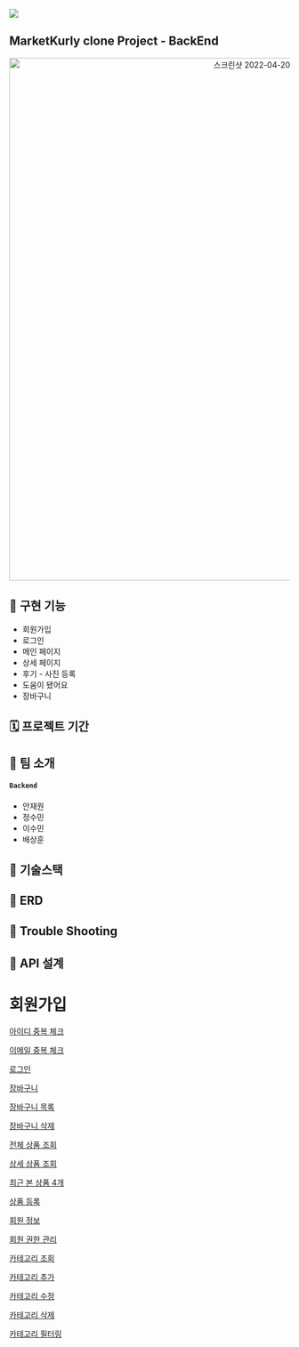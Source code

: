 ![](../../Desktop/Desktop_image/springlogo.png)
## MarketKurly clone Project - BackEnd
<div align="center">
<img width="940" alt="스크린샷 2022-04-20 오후 11 17 02" src="https://user-images.githubusercontent.com/98807506/164251304-7d922bbe-4bbd-4370-ba77-e3df065655ab.png">
 </div>



## 🍇 구현 기능
* 회원가입
* 로그인
* 메인 페이지
* 상세 페이지
* 후기 - 사진 등록
* 도움이 됐어요
* 장바구니

## 🗓 프로젝트 기간


## 👻 팀 소개
#### `Backend`
- 안재원
- 정수민
- 이수민
- 배상훈

## 📜 기술스택

## 🐳  ERD


## 🏹 Trouble Shooting


## 🔨 API 설계 
# 회원가입

[아이디 중복 체크](https://www.notion.so/b328b11d2dbf400e8c204a012c3034c0)

[이메일 중복 체크](https://www.notion.so/1ae6542237d9485b9ce9b7e035e93e32)

[로그인](https://www.notion.so/d09e56af4bec46f8bb5e5b4b8e3419f6)

[장바구니](https://www.notion.so/76b461079cc849aa8633e211a35bb57c)

[장바구니 목록](https://www.notion.so/3b0ee075984641aca081ec1f267be11e)

[장바구니 삭제](https://www.notion.so/84f9f511d1af4e77a46200ff2e3ef69e)

[전체 상품 조회](https://www.notion.so/3114a4fe5a75451db58c40620901eb0f)

[상세 상품 조회](https://www.notion.so/f460a4fbb4614773a643db33e59724d0)

[최근 본 상품 4개](https://www.notion.so/4-9244223c500f4d20a1b9bfef59825310)

[상품 등록](https://www.notion.so/fe186bf08e6d445ba1e18ad2f1d6aa1f)

[회원 정보 ](https://www.notion.so/37731839bb7c4a36b5bc5dbdcc0a982b)

[회원 권한 관리](https://www.notion.so/745d8a28676f4134ba47660962e76431)

[카테고리 조회](https://www.notion.so/f1d1a2a7621c44e3bfa819b8bc8f044b)

[카테고리 추가](https://www.notion.so/7cc4fc3e101a459a9774e0fcfe93b075)

[카테고리 수정](https://www.notion.so/2936d384ff6a471ca4677a86d20f6b60)

[카테고리 삭제](https://www.notion.so/121fcc35b6fc404f99eb024fbe5671dc)

[카테고리 필터링](https://www.notion.so/226eb5ca3f814c41bb71eadd571daf1a)
